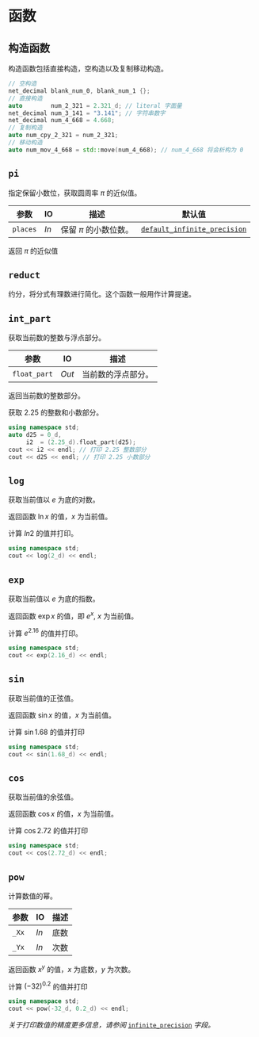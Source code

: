 # 函数

## 构造函数

构造函数包括直接构造，空构造以及复制移动构造。

```C++
// 空构造
net_decimal blank_num_0, blank_num_1 {};
// 直接构造
auto        num_2_321 = 2.321_d; // literal 字面量
net_decimal num_3_141 = "3.141"; // 字符串数字
net_decimal num_4_668 = 4.668;
// 复制构造
auto num_cpy_2_321 = num_2_321;
// 移动构造
auto num_mov_4_668 = std::move(num_4_668); // num_4_668 将会析构为 0
```

## `pi`

指定保留小数位，获取圆周率 $\pi$ 的近似值。

参数|IO|描述|默认值
-|-|-|-
`places`|*In*|保留 $\pi$ 的小数位数。|[`default_infinite_precision`](field.md/#default_infinite_precision)

返回 $\pi$ 的近似值

## `reduct`

约分，将分式有理数进行简化。这个函数一般用作计算提速。

## `int_part`

获取当前数的整数与浮点部分。

参数|IO|描述
-|-|-
`float_part`|*Out*|当前数的浮点部分。

返回当前数的整数部分。

获取 $2.25$ 的整数和小数部分。

```C++
using namespace std;
auto d25 = 0_d,
     i2  = (2.25_d).float_part(d25);
cout << i2 << endl; // 打印 2.25 整数部分
cout << d25 << endl; // 打印 2.25 小数部分
```

## `log`

获取当前值以 $e$ 为底的对数。

返回函数 $\ln{x}$ 的值，$x$ 为当前值。

计算 $ln{2}$ 的值并打印。

```C++
using namespace std;
cout << log(2_d) << endl;
```

## `exp`

获取当前值以 $e$ 为底的指数。

返回函数 $\exp{x}$ 的值，即 $e^x$, $x$ 为当前值。

计算 $e^{2.16}$ 的值并打印。

```C++
using namespace std;
cout << exp(2.16_d) << endl;
```

## `sin`

获取当前值的正弦值。

返回函数 $\sin{x}$ 的值，$x$ 为当前值。

计算 $\sin{1.68}$ 的值并打印

```C++
using namespace std;
cout << sin(1.68_d) << endl;
```

## `cos`

获取当前值的余弦值。

返回函数 $\cos{x}$ 的值，$x$ 为当前值。

计算 $\cos{2.72}$ 的值并打印

```C++
using namespace std;
cout << cos(2.72_d) << endl;
```

## `pow`

计算数值的幂。

参数|IO|描述
-|-|-
`_Xx`|*In*|底数
`_Yx`|*In*|次数

返回函数 $x^y$ 的值，$x$ 为底数，$y$ 为次数。

计算 $(-32) ^ {0.2}$ 的值并打印

```C++
using namespace std;
cout << pow(-32_d, 0.2_d) << endl;
```

*关于打印数值的精度更多信息，请参阅* [`infinite_precision`](field.md/#infinite_precision) *字段。*
